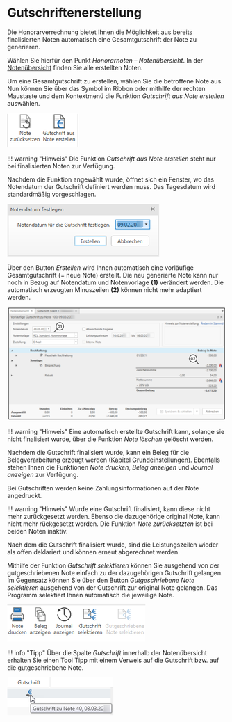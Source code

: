 # Gutschriftenerstellung

Die Honorarverrechnung bietet Ihnen die Möglichkeit aus bereits
finalisierten Noten automatisch eine Gesamtgutschrift der Note zu
generieren.

Wählen Sie hierfür den Punkt *Honorarnoten – Notenübersicht*. In der
[Notenübersicht](/HONNext/Notenübersicht/) finden Sie alle erstellten Noten.

Um eine Gesamtgutschrift zu erstellen, wählen Sie die betroffene Note
aus. Nun können Sie über das Symbol im Ribbon oder mithilfe der rechten
Maustaste und dem Kontextmenü die Funktion *Gutschrift aus Note
erstellen* auswählen.


![](<img/image243.png>)

!!! warning "Hinweis"
    Die Funktion *Gutschrift aus Note erstellen* steht nur bei finalisierten
    Noten zur Verfügung.

Nachdem die Funktion angewählt wurde, öffnet sich ein Fenster, wo das
Notendatum der Gutschrift definiert werden muss. Das Tagesdatum wird
standardmäßig vorgeschlagen.


![](<img/image244.png>)

Über den Button *Erstellen* wird Ihnen automatisch eine vorläufige
Gesamtgutschrift (= neue Note) erstellt. Die neu generierte Note kann
nur noch in Bezug auf Notendatum und Notenvorlage **(1)** verändert
werden. Die automatisch erzeugten Minuszeilen **(2)** können nicht mehr
adaptiert werden.


![](<img/image245.png>)

!!! warning "Hinweis"
    Eine automatisch erstellte Gutschrift kann, solange sie nicht
    finalisiert wurde, über die Funktion *Note löschen* gelöscht werden.

Nachdem die Gutschrift finalisiert wurde, kann ein Beleg für die
Belegverarbeitung erzeugt werden (Kapitel [Grundeinstellungen](/HONNext/Einstellungen/Grundeinstellungen)).
Ebenfalls stehen Ihnen die Funktionen *Note drucken*, *Beleg anzeigen*
und *Journal anzeigen* zur Verfügung.

Bei Gutschriften werden keine Zahlungsinformationen auf der Note
angedruckt.

!!! warning "Hinweis"
    Wurde eine Gutschrift finalisiert, kann diese nicht mehr zurückgesetzt
    werden. Ebenso die dazugehörige original Note, kann nicht mehr
    rückgesetzt werden. Die Funktion *Note zurücksetzten* ist bei beiden
    Noten inaktiv.

Nach dem die Gutschrift finalisiert wurde, sind die Leistungszeilen
wieder als offen deklariert und können erneut abgerechnet werden.

Mithilfe der Funktion *Gutschrift selektieren* können Sie ausgehend von
der gutgeschriebenen Note einfach zu der dazugehörigen Gutschrift
gelangen. Im Gegensatz können Sie über den Button *Gutgeschriebene Note
selektieren* ausgehend von der Gutschrift zur original Note gelangen.
Das Programm selektiert Ihnen automatisch die jeweilige Note.


![](<img/image246.png>)

!!! info "Tipp"
    Über die Spalte *Gutschrift* innerhalb der Notenübersicht erhalten Sie
    einen Tool Tipp mit einem Verweis auf die Gutschrift bzw. auf die
    gutgeschriebene Note.


![](<img/image247.png>)
